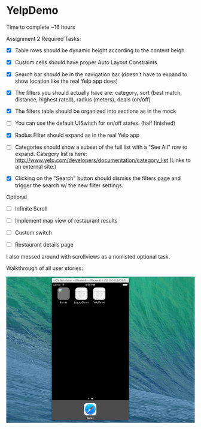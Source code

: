 YelpDemo
========
Time to complete
~16 hours

 Assignment 2
 Required Tasks:
 * [x] Table rows should be dynamic height according to the content heigh
 * [x] Custom cells should have proper Auto Layout Constraints
 * [x] Search bar should be in the navigation bar (doesn't have to expand to show location like the real Yelp app does)
 
 * [x] The filters you should actually have are: category, sort (best match, distance, highest rated), radius (meters), deals (on/off)
 * [x] The filters table should be organized into sections as in the mock
 * [ ] You can use the default UISwitch  for on/off states. (half finished)
 * [x] Radius Filter should expand as in the real Yelp app
 * [ ] Categories should show a subset of the full list with a "See All" row to expand. Category list is here: http://www.yelp.com/developers/documentation/category_list (Links to an external site.)
 * [x] Clicking on the "Search" button should dismiss the filters page and trigger the search w/ the new filter settings.
 
 Optional
 * [ ] Infinite Scroll
 * [ ] Implement map view of restaurant results
 * [ ] Custom switch
 * [ ] Restaurant details page
 

I also messed around with scrollviews as a nonlisted optional task.

Walkthrough of all user stories:

![Video Walkthrough](Assignment2.gif)
